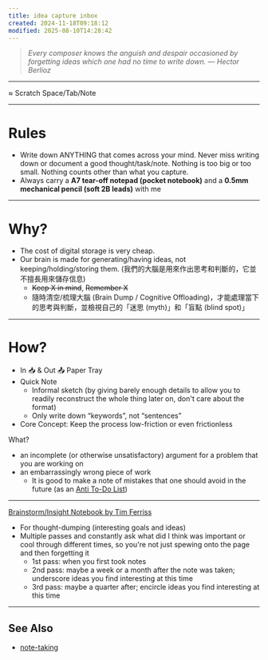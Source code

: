 ```yaml
---
title: idea capture inbox
created: 2024-11-18T09:18:12
modified: 2025-08-10T14:28:42
---
```


> _Every composer knows the anguish and despair occasioned by forgetting ideas which one had no time to write down. ― Hector Berlioz_

---

≈ Scratch Space/Tab/Note

---

# Rules

* Write down ANYTHING that comes across your mind. Never miss writing down or document a good thought/task/note. Nothing is too big or too small. Nothing counts other than what you capture.
* Always carry a **A7 tear-off notepad (pocket notebook)** and a **0.5mm mechanical pencil (soft 2B leads)** with me

---

# Why?

* The cost of digital storage is very cheap.
* Our brain is made for generating/having ideas, not keeping/holding/storing them. (我們的大腦是用來作出思考和判斷的，它並不擅長用來儲存信息)
	* ~~Keep X in mind~~, ~~Remember X~~
	* 隨時清空/梳理大腦 (Brain Dump / Cognitive Offloading)，才能處理當下的思考與判斷，並檢視自己的「迷思 (myth)」和「盲點 (blind spot)」

---

# How?

* In 📥 \& Out 📤 Paper Tray
* Quick Note
	* Informal sketch (by giving barely enough details to allow you to readily reconstruct the whole thing later on, don't care about the format)
	* Only write down “keywords”, not “sentences”
* Core Concept: Keep the process low-friction or even frictionless

What?

* an incomplete (or otherwise unsatisfactory) argument for a problem that you are working on
* an embarrassingly wrong piece of work
	* It is good to make a note of mistakes that one should avoid in the future (as an [Anti To-Do List](Variants%20of%20to-do%20list.md))

---

[Brainstorm/Insight Notebook by Tim Ferriss](https://www.youtube.com/watch?v=UFdR8w_R1HA)

* For thought-dumping (interesting goals and ideas)
* Multiple passes and constantly ask what did I think was important or cool through different times, so you're not just spewing onto the page and then forgetting it
	* 1st pass: when you first took notes
	* 2nd pass: maybe a week or a month after the note was taken; underscore ideas you find interesting at this time
	* 3rd pass: maybe a quarter after; encircle ideas you find interesting at this time

---

## See Also

* [note-taking](note-taking.md)
